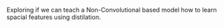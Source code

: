 Exploring if we can teach a Non-Convolutional based model how to learn spacial features using distilation.
